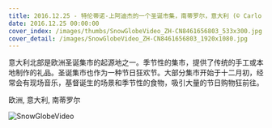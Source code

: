 ```yaml
---
title: 2016.12.25 - 特伦蒂诺-上阿迪杰的一个圣诞市集，南蒂罗尔，意大利 (© Carlo Trolese/500px)
date: 2016.12.25 00:00:00
cover_index: /images/thumbs/SnowGlobeVideo_ZH-CN8461656803_533x300.jpg
cover_detail: /images/SnowGlobeVideo_ZH-CN8461656803_1920x1080.jpg
---
```


意大利北部是欧洲圣诞集市的起源地之一。季节性的集市，提供了传统的手工或本地制作的礼品。圣诞集市也作为一种节日狂欢节。大部分集市开始于十二月初，经常会有现场音乐，基督诞生的场景和季节性的食物，吸引大量的节日购物狂前往。

欧洲, 意大利, 南蒂罗尔

![SnowGlobeVideo](/images/SnowGlobeVideo_ZH-CN8461656803_1920x1080.jpg)
